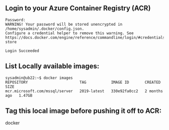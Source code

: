 ## Login to your Azure Container Registry (ACR)
```sysadmin@ub22:~$ docker login testacrr.azurecr.io --username testacrr
Password: 
WARNING! Your password will be stored unencrypted in /home/sysadmin/.docker/config.json.
Configure a credential helper to remove this warning. See
https://docs.docker.com/engine/reference/commandline/login/#credentials-store

Login Succeeded
```

## List Locally available images:
```
sysadmin@ub22:~$ docker images
REPOSITORY                       TAG           IMAGE ID       CREATED        SIZE
mcr.microsoft.com/mssql/server   2019-latest   330e92fa0cc2   2 months ago   1.47GB
```

## Tag this local image before pushing it off to ACR:
docker 
